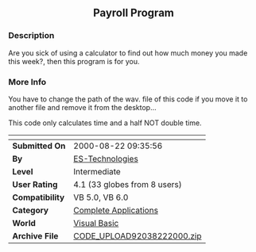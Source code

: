 ﻿<div align="center">

## Payroll Program


</div>

### Description

Are you sick of using a calculator to find out how much money you made this week?, then this program is for you.
 
### More Info
 
You have to change the path of the wav. file of this code if you move it to another file and remove it from the desktop...

This code only calculates time and a half NOT double time.


<span>             |<span>
---                |---
**Submitted On**   |2000-08-22 09:35:56
**By**             |[ES\-Technologies](https://github.com/Planet-Source-Code/PSCIndex/blob/master/ByAuthor/es-technologies.md)
**Level**          |Intermediate
**User Rating**    |4.1 (33 globes from 8 users)
**Compatibility**  |VB 5\.0, VB 6\.0
**Category**       |[Complete Applications](https://github.com/Planet-Source-Code/PSCIndex/blob/master/ByCategory/complete-applications__1-27.md)
**World**          |[Visual Basic](https://github.com/Planet-Source-Code/PSCIndex/blob/master/ByWorld/visual-basic.md)
**Archive File**   |[CODE\_UPLOAD92038222000\.zip](https://github.com/Planet-Source-Code/es-technologies-payroll-program__1-10901/archive/master.zip)








